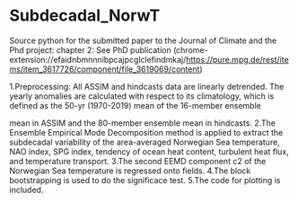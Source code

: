 # Subdecadal_NorwT
Source python for the submitted paper to the Journal of Climate and the Phd project: chapter 2: See PhD publication (chrome-extension://efaidnbmnnnibpcajpcglclefindmkaj/https://pure.mpg.de/rest/items/item_3617726/component/file_3619069/content)

1.Preprocessing: All ASSIM and hindcasts data are linearly detrended. The yearly anomalies are calculated with respect to its
climatology, which is defined as the 50-yr (1970-2019) mean of the 16-member ensemble

mean in ASSIM and the 80-member ensemble mean in hindcasts.
2.The Ensemble Empirical Mode Decomposition method is applied to extract the subdecadal variability of the area-averaged
Norwegian Sea temperature, NAO index, SPG index, tendency of ocean heat content, turbulent heat flux, and temperature transport.
3.The second EEMD component c2 of the Norwegian Sea temperature is regressed onto fields. 
4.The block bootstrapping is used to do the significace test.
5.The code for plotting is included.
